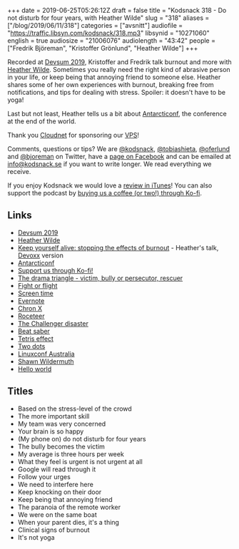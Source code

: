 +++
date = 2019-06-25T05:26:12Z
draft = false
title = "Kodsnack 318 -  Do not disturb for four years, with Heather Wilde"
slug = "318"
aliases = ["/blog/2019/06/11/318"]
categories = ["avsnitt"]
audiofile = "https://traffic.libsyn.com/kodsnack/318.mp3"
libsynid = "10271060"
english = true
audiosize = "21006076"
audiolength = "43:42"
people = ["Fredrik Björeman", "Kristoffer Grönlund", "Heather Wilde"]
+++

Recorded at [Devsum 2019](https://www.devsum.se/), Kristoffer and Fredrik talk burnout and more with [Heather Wilde](https://twitter.com/heathriel). Sometimes you really need the right kind of abrasive person in your life, or keep being that annoying friend to someone else. Heather shares some of her own experiences with burnout, breaking free from notifications, and tips for dealing with stress. Spoiler: it doesn't have to be yoga!

Last but not least, Heather tells us a bit about [Antarcticonf](https://antarcticonf.com/), the conference at the end of the world.

Thank you [Cloudnet](http://www.cloudnet.se) for sponsoring our [VPS](http://en.wikipedia.org/wiki/Virtual_private_server)!

Comments, questions or tips? We are [@kodsnack](https://www.twitter.com/kodsnack), [@tobiashieta](https://www.twitter.com/tobiashieta), [@oferlund](https://www.twitter.com/oferlund) and [@bjoreman](https://www.twitter.com/bjoreman) on Twitter, have a [page on Facebook](https://www.facebook.com/kodsnack) and can be emailed at [info@kodsnack.se](mailto:info@kodsnack.se) if you want to write longer. We read everything we receive.

If you enjoy Kodsnack we would love a [review in iTunes](http://itunes.apple.com/se/podcast/kodsnack/id561631498?l=en)! You can also support the podcast by <a href="https://ko-fi.com/kodsnack" rel="payment">buying us a coffee (or two!) through Ko-fi</a>.

## Links ##
* [Devsum 2019](https://www.devsum.se/)
* [Heather Wilde](https://twitter.com/heathriel)
* [Keep yourself alive: stopping the effects of burnout](https://www.youtube.com/watch?v=zS-QsLsQGsI) - Heather's talk, [Devoxx](https://devoxx.com/#/) version
* [Antarcticonf](https://antarcticonf.com/)
* <a href="https://ko-fi.com/kodsnack" rel="payment">Support us through Ko-fi!</a>
* [The drama triangle - victim, bully or persecutor, rescuer](https://en.wikipedia.org/wiki/Karpman_drama_triangle)
* [Fight or flight](https://en.wikipedia.org/wiki/Fight-or-flight_response)
* [Screen time](https://www.pocket-lint.com/apps/news/apple/144733-what-is-apple-screen-time-and-how-does-it-work)
* [Evernote](https://en.wikipedia.org/wiki/Evernote)
* [Chron X](https://en.wikipedia.org/wiki/Chron_X)
* [Roceteer](https://roceteer.com/)
* [The Challenger disaster](https://en.wikipedia.org/wiki/Space_Shuttle_Challenger_disaster)
* [Beat saber](https://en.wikipedia.org/wiki/Beat_Saber)
* [Tetris effect](https://en.wikipedia.org/wiki/Tetris_Effect)
* [Two dots](https://en.wikipedia.org/wiki/Two_Dots)
* [Linuxconf Australia](https://linux.conf.au/)
* [Shawn Wildermuth](https://wildermuth.com/)
* [Hello world](http://helloworldfilm.com/)

## Titles ##
* Based on the stress-level of the crowd
* The more important skill
* My team was very concerned
* Your brain is so happy
* (My phone on) do not disturb for four years
* The bully becomes the victim
* My average is three hours per week
* What they feel is urgent is not urgent at all
* Google will read through it
* Follow your urges
* We need to interfere here
* Keep knocking on their door
* Keep being that annoying friend
* The paranoia of the remote worker
* We were on the same boat
* When your parent dies, it's a thing
* Clinical signs of burnout
* It's not yoga